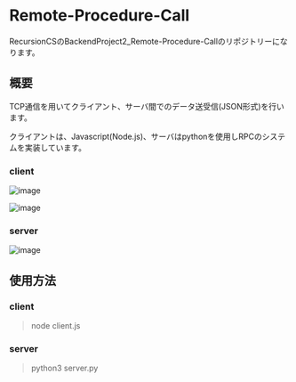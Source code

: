 # Remote-Procedure-Call
RecursionCSのBackendProject2_Remote-Procedure-Callのリポジトリーになります。

## 概要
TCP通信を用いてクライアント、サーバ間でのデータ送受信(JSON形式)を行います。

クライアントは、Javascript(Node.js)、サーバはpythonを使用しRPCのシステムを実装しています。

### client
![image](https://github.com/Aki158/Remote-Procedure-Call/assets/119317071/8125c45f-b5f1-4a91-8377-c46ff20d9c89)

![image](https://github.com/Aki158/Remote-Procedure-Call/assets/119317071/a219285a-66d0-455a-8527-5f35103374e3)

### server
![image](https://github.com/Aki158/Remote-Procedure-Call/assets/119317071/d2f7ca1a-9e77-4f6e-8723-60edd777a0b5)

## 使用方法
### client
>node client.js

### server
>python3 server.py
